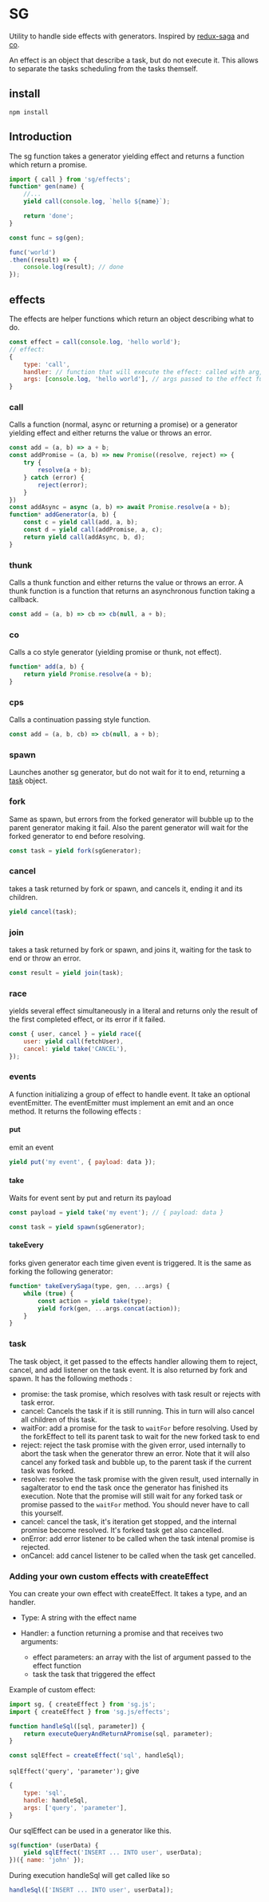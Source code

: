 # SG

Utility to handle side effects with generators. Inspired by [redux-saga](https://github.com/yelouafi/redux-saga) and [co](https://github.com/tj/co).

An effect is an object that describe a task, but do not execute it.
This allows to separate the tasks scheduling from the tasks themself.

## install

`npm install`

## Introduction

The sg function takes a generator yielding effect and returns a function which return a promise.

```js
import { call } from 'sg/effects';
function* gen(name) {
    //...
    yield call(console.log, `hello ${name}`);

    return 'done';
}

const func = sg(gen);

func('world')
.then((result) => {
    console.log(result); // done
});
```

## effects

The effects are helper functions which return an object describing what to do.

```js
const effect = call(console.log, 'hello world');
// effect:
{
    type: 'call',
    handler: // function that will execute the effect: called with arg, and returning a promise
    args: [console.log, 'hello world'], // args passed to the effect function
}
```

### call

Calls a function (normal, async or returning a promise) or a generator yielding effect and either returns the value or throws an error.

```js
const add = (a, b) => a + b;
const addPromise = (a, b) => new Promise((resolve, reject) => {
    try {
        resolve(a + b);
    } catch (error) {
        reject(error);
    }
})
const addAsync = async (a, b) => await Promise.resolve(a + b);
function* addGenerator(a, b) {
    const c = yield call(add, a, b);
    const d = yield call(addPromise, a, c);
    return yield call(addAsync, b, d);
}
```

### thunk

Calls a thunk function and either returns the value or throws an error.
A thunk function is a function that returns an asynchronous function taking a callback.

```js
const add = (a, b) => cb => cb(null, a + b);
```

### co

Calls a co style generator (yielding promise or thunk, not effect).

```js
function* add(a, b) {
    return yield Promise.resolve(a + b);
}
```

### cps

Calls a continuation passing style function.

```js
const add = (a, b, cb) => cb(null, a + b);
```
### spawn

Launches another sg generator, but do not wait for it to end, returning a [task](#task) object.
### fork

Same as spawn, but errors from the forked generator will bubble up to the parent generator making it fail. Also the parent generator will wait for the forked generator to end before resolving.

```js
const task = yield fork(sgGenerator);
```

### cancel

takes a task returned by fork or spawn, and cancels it, ending it and its children.

```js
yield cancel(task);
```

### join

takes a task returned by fork or spawn, and joins it, waiting for the task to end or throw an error.

```js
const result = yield join(task);
```

### race

yields several effect simultaneously in a literal and returns only the result of the first completed effect, or its error if it failed.

```js
const { user, cancel } = yield race({
    user: yield call(fetchUser),
    cancel: yield take('CANCEL'),
});
```

### events

A function initializing a group of effect to handle event.
It take an optional eventEmitter. The eventEmitter must implement an emit and an once method.
It returns the following effects :

#### put

emit an event

```js
yield put('my event', { payload: data });
```

#### take

Waits for event sent by put and return its payload

```js
const payload = yield take('my event'); // { payload: data }
```

```js
const task = yield spawn(sgGenerator);
```

#### takeEvery

forks given generator each time given event is triggered.
It is the same as forking the following generator:

```js
function* takeEverySaga(type, gen, ...args) {
    while (true) {
        const action = yield take(type);
        yield fork(gen, ...args.concat(action));
    }
}
```

### task

The task object, it get passed to the effects handler allowing them to reject, cancel, and add listener on the task event. It is also returned by fork and spawn. It has the following methods :

- promise: the task promise, which resolves with task result or rejects with task error.
- cancel: Cancels the task if it is still running. This in turn will also cancel all children of this task.
- waitFor: add a promise for the task to `waitFor` before resolving. Used by the forkEffect to tell its parent task to wait for the new forked task to end
- reject: reject the task promise with the given error, used internally to abort the task when the generator threw an error. Note that it will also cancel any forked task and bubble up, to the parent task if the current task was forked.
- resolve: resolve the task promise with the given result, used internally in sagaIterator to end the task once the generator has finished its execution. Note that the promise will still wait for any forked task or promise passed to the `waitFor` method. You should never have to call this yourself.
- cancel: cancel the task, it's iteration get stopped, and the internal promise become resolved. It's forked task get also cancelled.
- onError: add error listener to be called when the task intenal promise is rejected.
- onCancel: add cancel listener to be called when the task get cancelled.

### Adding your own custom effects with createEffect

You can create your own effect with createEffect.
It takes a type, and an handler.

- Type:
    A string with the effect name
- Handler:
    a function returning a promise and that receives two arguments:

    - effect parameters:
        an array with the list of argument passed to the effect function
    - task
        the task that triggered the effect

Example of custom effect:

```js
import sg, { createEffect } from 'sg.js';
import { createEffect } from 'sg.js/effects';

function handleSql([sql, parameter]) {
    return executeQueryAndReturnAPromise(sql, parameter);
}

const sqlEffect = createEffect('sql', handleSql);
```

`sqlEffect('query', 'parameter');`
give

```js
{
    type: 'sql',
    handle: handleSql,
    args: ['query', 'parameter'],
}
```

Our sqlEffect can be used in a generator like this.

```js
sg(function* (userData) {
    yield sqlEffect('INSERT ... INTO user', userData);
})({ name: 'john' });
```

During execution handleSql will get called like so

```js
handleSql(['INSERT ... INTO user', userData]);
```
